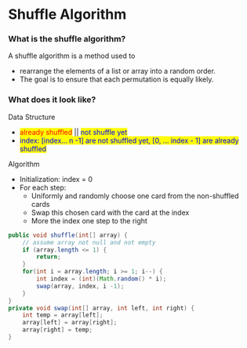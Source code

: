 # Shuffle Algorithm

### What is the shuffle algorithm?

A shuffle algorithm is a method used to&#x20;

* rearrange the elements of a list or array into a random order.&#x20;
* The goal is to ensure that each permutation is equally likely.



### What does it look like?

Data Structure

* <mark style="color:red;">already shuffled</mark> || <mark style="color:blue;">not shuffle yet</mark>
* <mark style="color:blue;">index: \[index... n -1] are not shuffled yet, \[0, ... index - 1] are already shuffled</mark>

Algorithm

* Initialization: index = 0
* For each step:
  * Uniformly and randomly choose one card from the non-shuffled cards
  * Swap this chosen card with the card at the index
  * More the index one step to the right

```java
public void shuffle(int[] array) {
    // assume array not null and not empty
    if (array.length <= 1) {
        return;
    }
    for(int i = array.length; i >= 1; i--) {
        int index = (int)(Math.random() * i);
        swap(array, index, i -1);
    }
}
private void swap(int[] array, int left, int right) {
    int temp = array[left];
    array[left] = array[right];
    array[right] = temp;
}


```
